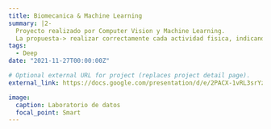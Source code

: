 ```yaml
---
title: Biomecanica & Machine Learning
summary: |2- 
  Proyecto realizado por Computer Vision y Machine Learning.
  La propuesta-> realizar correctamente cada actividad fisica, indicando el conteo de rutina correcta.`external_link`.
tags:
  - Deep
date: "2021-11-27T00:00:00Z"

# Optional external URL for project (replaces project detail page).
external_link: https://docs.google.com/presentation/d/e/2PACX-1vRL3srYzy5axucLGE1tM8-wybnkWBFXeeEkRfrF81azg15bkYUNqThyBsfnW-rpwvq1YTvf-0GYrgSZ/pub?start=false&loop=false&delayms=3000

image:
  caption: Laboratorio de datos
  focal_point: Smart
---
```

